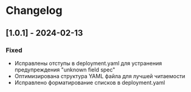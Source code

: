 # Changelog

## [1.0.1] - 2024-02-13

### Fixed
- Исправлены отступы в deployment.yaml для устранения предупреждения "unknown field spec"
- Оптимизирована структура YAML файла для лучшей читаемости
- Исправлено форматирование списков в deployment.yaml